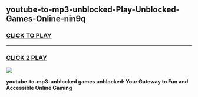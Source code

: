 
## youtube-to-mp3-unblocked-Play-Unblocked-Games-Online-nin9q
<h3>
<a href="https://premium76.site?title=youtube-to-mp3-unblocked&ref=25A">CLICK TO PLAY</a></h3>
<hr>

<h3>
<a href="https://premium76.site?title=youtube-to-mp3-unblocked&ref=25A">CLICK 2 PLAY</a>
  
</h3>

<a href="https://premium76.site?title=youtube-to-mp3-unblocked&ref=25A"><img src="https://clearcache.store/games.png"></a>


**youtube-to-mp3-unblocked games unblocked: Your Gateway to Fun and Accessible Online Gaming**
